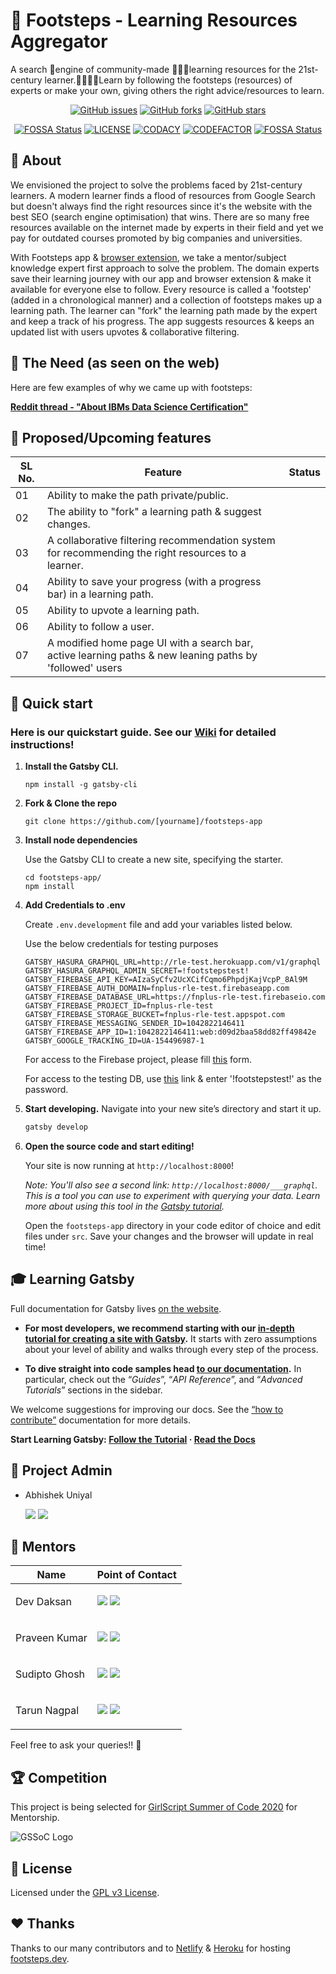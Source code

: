 # 👣 Footsteps - Learning Resources Aggregator

A search 🔎engine of community-made 🧑‍🤝‍🧑learning resources for the 21st-century learner.👨‍💻👩‍💻Learn by following the footsteps (resources) of experts or make your own, giving others the right advice/resources to learn.

<p align="center">
   <a href="https://github.com/fnplus/footsteps-app/issues"><img alt="GitHub issues" src="https://img.shields.io/github/issues/fnplus/footsteps-app"></a>
   <a href="https://github.com/fnplus/footsteps-app/network"><img alt="GitHub forks" src="https://img.shields.io/github/forks/fnplus/footsteps-app"></a>
   <a href="https://github.com/fnplus/footsteps-app/stargazers"><img alt="GitHub stars" src="https://img.shields.io/github/stars/fnplus/footsteps-app"></a>
</p>

<p align="center">
   <a href="https://app.fossa.io/projects/git%2Bgithub.com%2Ffnplus%2Fproject-footsteps-app?ref=badge_shield"><img alt="FOSSA Status" src="https://app.fossa.io/api/projects/git%2Bgithub.com%2Ffnplus%2Fproject-footsteps-app.svg?type=shield"></a>
   <a href="https://github.com/fnplus/footsteps-app/blob/master/LICENSE.txt"><img alt="LICENSE" src="https://img.shields.io/github/license/fnplus/footsteps-app"></a>
   <a href="https://www.codacy.com/manual/fnplus/footsteps-app?utm_source=github.com&utm_medium=referral&utm_content=fnplus/footsteps-app&utm_campaign=Badge_Grade"><img alt="CODACY" src="https://api.codacy.com/project/badge/Grade/66839011f8424527bdf4a39b60ea6b4b"></a>
   <a href="https://www.codefactor.io/repository/github/fnplus/footsteps-app"><img alt="CODEFACTOR" src="https://www.codefactor.io/repository/github/fnplus/footsteps-app/badge"></a>
   <a href="https://app.netlify.com/sites/footsteps-app/deploys"><img alt="FOSSA Status" src="https://api.netlify.com/api/v1/badges/8e60385a-c75c-4b48-9d01-975f43285914/deploy-status"></a>
</p>

## 🤷 About

We envisioned the project to solve the problems faced by 21st-century learners. A modern learner finds a flood of resources from Google Search but doesn't always find the right resources since it's the website with the best SEO (search engine optimisation) that wins. There are so many free resources available on the internet made by experts in their field and yet we pay for outdated courses promoted by big companies and universities.

With Footsteps app & [browser extension](https://github.com/fnplus/footsteps-extension), we take a mentor/subject knowledge expert first approach to solve the problem. The domain experts save their learning journey with our app and browser extension & make it available for everyone else to follow. Every resource is called a 'footstep' (added in a chronological manner) and a collection of footsteps makes up a learning path. The learner can "fork" the learning path made by the expert and keep a track of his progress. The app suggests resources & keeps an updated list with users upvotes & collaborative filtering.

## 🧐 The Need (as seen on the web)

Here are few examples of why we came up with footsteps:

[**Reddit thread - "About IBMs Data Science Certification"**](https://www.reddit.com/r/datascience/comments/eleuz9/about_ibms_data_science_certification/)

## 🤩 Proposed/Upcoming features

| **SL No.** | **Feature**                                                                                        | **Status** |
| ---------- | -------------------------------------------------------------------------------------------------- | ---------- |
| 01         | Ability to make the path private/public.                                                           |            |
| 02         | The ability to "fork" a learning path & suggest changes.                                           |            |
| 03         | A collaborative filtering recommendation system for recommending the right resources to a learner. |            |
| 04         | Ability to save your progress (with a progress bar) in a learning path.                            |            |
| 05         | Ability to upvote a learning path.                                                                 |            |
| 06         | Ability to follow a user.                                                                          |            |
| 07         | A modified home page UI with a search bar, active learning paths & new leaning paths by 'followed' users|        |

## 🚀 Quick start

### **Here is our quickstart guide. See our [Wiki](https://github.com/fnplus/footsteps-app/wiki/Contributing-to-Footsteps-App) for detailed instructions!**

1. **Install the Gatsby CLI.**

   ```shell
   npm install -g gatsby-cli
   ```

2. **Fork & Clone the repo**

   ```shell
   git clone https://github.com/[yourname]/footsteps-app
   ```

3. **Install node dependencies**

   Use the Gatsby CLI to create a new site, specifying the starter.

   ```shell
   cd footsteps-app/
   npm install
   ```

4. **Add Credentials to .env**

   Create `.env.development` file and add your variables listed below.

   Use the below credentials for testing purposes

   ```shell
   GATSBY_HASURA_GRAPHQL_URL=http://rle-test.herokuapp.com/v1/graphql
   GATSBY_HASURA_GRAPHQL_ADMIN_SECRET=!footstepstest!
   GATSBY_FIREBASE_API_KEY=AIzaSyCfv2UcXCifCqmo6PhpdjKajVcpP_8Al9M
   GATSBY_FIREBASE_AUTH_DOMAIN=fnplus-rle-test.firebaseapp.com
   GATSBY_FIREBASE_DATABASE_URL=https://fnplus-rle-test.firebaseio.com
   GATSBY_FIREBASE_PROJECT_ID=fnplus-rle-test
   GATSBY_FIREBASE_STORAGE_BUCKET=fnplus-rle-test.appspot.com
   GATSBY_FIREBASE_MESSAGING_SENDER_ID=1042822146411
   GATSBY_FIREBASE_APP_ID=1:1042822146411:web:d09d2baa58dd82ff49842e
   GATSBY_GOOGLE_TRACKING_ID=UA-154496987-1
   ```

   For access to the Firebase project, please fill [this](https://airtable.com/shrOevwzFNas0wis3) form.

   For access to the testing DB, use [this](https://rle-test.herokuapp.com/console/login) link & enter '!footstepstest!' as the password.

5. **Start developing.**
   Navigate into your new site’s directory and start it up.

   ```sh
   gatsby develop
   ```

6. **Open the source code and start editing!**

   Your site is now running at `http://localhost:8000`!

   _Note: You'll also see a second link: _`http://localhost:8000/___graphql`_. This is a tool you can use to experiment with querying your data. Learn more about using this tool in the [Gatsby tutorial](https://www.gatsbyjs.org/tutorial/part-five/#introducing-graphiql)._

   Open the `footsteps-app` directory in your code editor of choice and edit files under `src`. Save your changes and the browser will update in real time!

## 🎓 Learning Gatsby

Full documentation for Gatsby lives [on the website](https://gatsbyjs.org/).

- **For most developers, we recommend starting with our [in-depth tutorial for creating a site with Gatsby](https://gatsbyjs.org/tutorial/).** It starts with zero assumptions about your level of ability and walks through every step of the process.

- **To dive straight into code samples head [to our documentation](https://gatsbyjs.org/docs/).** In particular, check out the “<i>Guides</i>”, “<i>API Reference</i>”, and “<i>Advanced Tutorials</i>” sections in the sidebar.

We welcome suggestions for improving our docs. See the [“how to contribute”](https://gatsbyjs.org/contributing/how-to-contribute/) documentation for more details.

**Start Learning Gatsby: [Follow the Tutorial](https://gatsbyjs.org/tutorial/) · [Read the Docs](https://gatsbyjs.org/docs/)**


## 👨 Project Admin

- Abhishek Uniyal <p>[<img src="https://img.icons8.com/color/32/000000/github-2.png" display = "inline-block">](https://github.com/xlogix) [<img src="https://img.icons8.com/doodle/32/000000/linkedin-circled.png" display = "inline-block">](https://www.linkedin.com/in/abhishek-uniyal)</p>

## 👬  Mentors
| Name | Point of Contact |
| ------- | ------- |
| Dev Daksan     |      <p float = "center">[<img src="https://img.icons8.com/color/32/000000/github-2.png" display = "inline-block">](https://github.com/R3l3ntl3ss) [<img src="https://img.icons8.com/doodle/32/000000/linkedin-circled.png" display = "inline-block">](https://in.linkedin.com/in/dev-daksan)</p> |
| Praveen Kumar  |      <p float = "center">[<img src="https://img.icons8.com/color/32/000000/github-2.png" display = "inline-block">](https://github.com/praveenscience) [<img src="https://img.icons8.com/doodle/32/000000/linkedin-circled.png" display = "inline-block">](https://uk.linkedin.com/in/praveentech)</p> |
| Sudipto Ghosh  |   <p float = "center">[<img src="https://img.icons8.com/color/32/000000/github-2.png" display = "inline-block">](https://github.com/pydevsg) [<img src="https://img.icons8.com/doodle/32/000000/linkedin-circled.png" display = "inline-block">](https://www.linkedin.com/in/sudipto-ghosh-48a71a161/)</p> |
| Tarun Nagpal   |   <p float = "center">[<img src="https://img.icons8.com/color/32/000000/github-2.png" display = "inline-block">](https://github.com/tarun-nagpal-github) [<img src="https://img.icons8.com/doodle/32/000000/linkedin-circled.png" display = "inline-block">](https://www.linkedin.com/in/tarunnagpal1/)</p>   |

Feel free to ask your queries!! 🙌

## :trophy: Competition
This project is being selected for [GirlScript Summer of Code 2020](https://www.gssoc.tech/) for Mentorship.

![GSSoC Logo](https://github.com/pydevsg/footsteps-app/blob/sgdev/images/gssoc_logo.jpeg)

## :memo: License

Licensed under the [GPL v3 License](./LICENSE).

## :heart: Thanks

Thanks to our many contributors and to [Netlify](https://www.netlify.com/) & [Heroku](https://www.heroku.com) for hosting [footsteps.dev](https://footsteps.dev).
